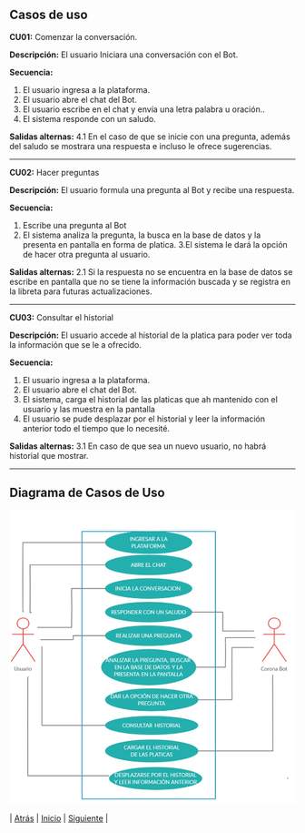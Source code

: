 ## Casos de uso

**CU01:** Comenzar la conversación. 

**Descripción:** El usuario Iniciara una conversación con el Bot.

**Secuencia:**
1. El usuario ingresa a la plataforma.
2. El usuario abre el chat del Bot.
3. El usuario escribe en el chat y envía una letra palabra u oración..
4. El sistema responde con un saludo.

**Salidas alternas:** 4.1 En el caso de que se inicie con una pregunta, además del saludo se mostrara una respuesta e incluso le ofrece sugerencias.

------------

**CU02:** Hacer preguntas 

**Descripción:** El usuario formula una pregunta al Bot y recibe una respuesta.

**Secuencia:**
1. Escribe una pregunta al Bot
2. El sistema analiza la pregunta, la busca en la base de datos y la presenta en pantalla en forma de platica.
3.El sistema le dará la opción de hacer otra pregunta al usuario. 

**Salidas alternas:** 2.1 Si la respuesta no se encuentra en la base de datos se escribe en pantalla que no se tiene la información buscada y se registra en la libreta para futuras actualizaciones.

------------

**CU03:** Consultar el historial 

**Descripción:** El usuario accede al historial de la platica para poder ver toda la información que se le a ofrecido.  

**Secuencia:**
1. El usuario ingresa a la plataforma.
2. El usuario abre el chat del Bot.
3. El sistema, carga el historial de las platicas que ah mantenido con el usuario y las muestra en la pantalla   
4. El usuario se pude desplazar por el historial y leer la información anterior todo el tiempo que lo necesité.

**Salidas alternas:** 3.1 En caso de que sea un nuevo usuario, no habrá historial que mostrar.

------------

## Diagrama de Casos de Uso
![](https://github.com/DarozZero/CoronaBot/blob/Jose/Documentacion/Diagrama%20de%20casos%20de%20uso.jpeg?raw=true)

| [Atrás](https://github.com/DarozZero/CoronaBot/blob/main/Documentacion/7.%20Historias%20de%20Usuario.md "Atrás") 
| [Inicio](https://github.com/DarozZero/CoronaBot "Inicio") 
| [Siguiente](https://github.com/DarozZero/CoronaBot/blob/main/Documentacion/3.%20Procesos%20y%20roles.md "Siguiente") |  
